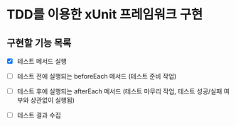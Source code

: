 # TDD를 이용한 xUnit 프레임워크 구현

## 구현할 기능 목록
- [x] 테스트 메서드 실행
- [ ] 테스트 전에 실행되는 beforeEach 메서드 (테스트 준비 작업)
- [ ] 테스트 후에 실행되는 afterEach 메서드 (테스트 마무리 작업, 테스트 성공/실패 여부와 상관없이 실행됨)
- [ ] 테스트 결과 수집

